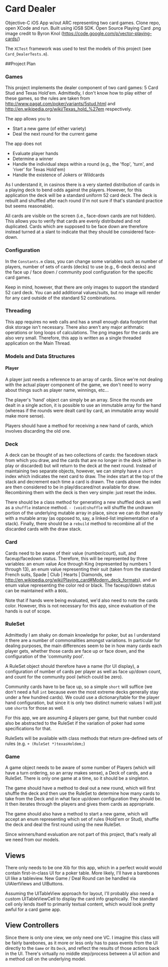 # Card Dealer
Objective-C iOS App w/out ARC representing two card games.
Clone repo, open XCode and run. Built using iOS8 SDK. 
Open Source Playing Card .png image credit to Byron Knol (https://code.google.com/p/vector-playing-cards/)

The `XCTest` framework was used to test the models of this project (see `Card_DealerTests.m`).  

##Project Plan

### Games
This project implements the dealer component of two card games: 5 Card Stud and Texas Hold'em.
Admittedly, I don't know how to play either of these games, so the rules are taken from 
http://www.pagat.com/poker/variants/5stud.html and http://en.wikipedia.org/wiki/Texas_hold_%27em 
respectively. 

The app allows you to 
  - Start a new game (of either variety) 
  - Deal the next round for the current game
   
The app does not
  - Evaluate player hands
  - Determine a winner
  - Handle the individual steps within a round (e.g., the 'flop', 'turn', and 'river' for Texas Hold'em)
  - Handle the existence of Jokers or Wildcards
  
As I understand it, in casinos there is a very slanted distribution of cards in a playing deck to
bend odds against the players. However, for this application the deck will be a standard uniform 52 card
deck. The deck is rebuilt and shuffled after each round (I'm not sure if that's standard practice but 
seems reasonable). 

All cards are visible on the screen (i.e., face-down cards are not hidden). This allows you to verify that 
cards are evenly distributed and not duplicated. Cards which are supposed to be face down are therefore 
instead turned at a slant to indicate that they should be considered face-down. 

### Configuration
In the `Constants.m` class, you can change some variables such as number of players, number of sets of cards 
(decks) to use (e.g., 6-deck decks) and the face up / face down / community pool configuration for the 
specific card games. 

Keep in mind, however, that there are only images to support the standard 52 card deck. You can add additional
values/suits, but no image will render for any card outside of the standard 52 combinations.

### Threading
This app requires no web calls and has a small enough data footprint that disk storage isn't necessary.
There also aren't any major arithmatic operations or long loops of calculations. The png images for the 
cards are also very small. Therefore, this app is written as a single threaded application on the Main Thread. 

### Models and Data Structures

#### Player
A player just needs a reference to an array of cards. Since we're not dealing with the actual player
component of the game, we don't need to worry about things such as player name, winnings, etc... 

The player's 'hand' object can simply be an array.  Since the rounds are dealt in a single action, 
it is possible to use an immutable array for the hand (whereas if the rounds were dealt card by card, 
an immutable array would make more sense). 

Players should have a method for receiving a new hand of cards, which involves discarding the old one. 

### Deck
A deck can be thought of as two collections of cards: the facedown stack from which you draw, and the 
cards that are no longer in the deck (either in play or discarded) but will return to the deck at the next 
round. Instead of maintaining two separate objects, however, we can simply have a `short` index which indicates
the next card to draw. The index start at the top of the stack and decrement each time a card is drawn. The 
cards above the index are then considered to be in play/discared/not available for draw. Recombining them 
with the deck is then very simple: just reset the index. 

There should be a class method for generating a new shuffled deck as well as a `shuffle` instance method.
`- (void)shuffle` will shuffle the undrawn portion of the underlying mutable array in place, since we can 
do that easily with a mutable array (as opposed to, say, a linked-list implementation of a stack). 
Finally, there should be a `rebuild` method to recombine all of the discarded cards with the draw stack. 

### Card
Cards need to be aware of their value (number/court), suit, and faceup/facedown status. 
Therefore, this will be represented by three variables: an enum value Ace through King 
(represented by numbers 1 through 13), an enum value representing their suit (taken from the standard French 
suits, Spade | Club | Hearts | Diamonds, see http://en.wikipedia.org/wiki/Playing_card#Modern_deck_formats), 
and an enum value representing the color red or black. The faceup/down status can be maintained with a `BOOL`.

Note that if hands were being evaluated, we'd also need to note the cards color. However, this is not necessary
for this app, since evaluation of the hands is out of scope. 

### RuleSet
Admittedly I am shaky on domain knowledge for poker, but as I understand it there are a number of commonalities
amongst variations. In particular for dealing purposes, the main differences seem to be in how many cards 
each player gets, whether those cards are face up or face down, and the configuration of the 'community pool'.

A RuleSet object should therefore have a name (for UI display), a configuration of number of cards per 
player as well as face up/down count, and count for the community pool (which could be zero). 

Community cards have to be face up, so a simple `short` will suffice (we don't need a full `int` because even
the most extreme decks generally stay under a few hundred cards). We could use a dictionary/table for the
player hand configuration, but since it is only two distinct numeric values I will just use `short`s 
for those as well. 

For this app, we are assuming 4 players per game, but that number could also be abstracted to the RuleSet
if the variation of poker had some specifications for that. 

RuleSets will be available with class methods that return pre-defined sets of rules 
(e.g. `+ (RuleSet *)texasHoldem;`)

### Game
A game object needs to be aware of some number of Players (which will have a turn ordering, so an array
makes sense), a Deck of cards, and a RuleSet. There is only one game at a time, so it should be a singleton.

The game should have a method to deal out a new round, which will first shuffle the deck and then use 
the RuleSet to determine how many cards to take from the Deck and in what face up/down configuration 
they should be. It then iterates through the players and gives them cards as appropriate. 

The game should also have a method to start a new game, which will accept an enum representing which 
set of rules (Hold'em or Stud), shuffle the deck and deal the first round using the new RuleSet.

Since winners/hand evaluation are not part of this project, that's really all we need from our models. 

## Views
There only needs to be one Xib for this app, which in a perfect would would contain first-in-class UI for 
a poker table. More likely, I'll have a barebones UI like a tableview. New Game / Deal Round 
can be handled via UIAlertViews and UIButtons.

Assuming the UITableView approach for layout, I'll probably also need a custom UITableViewCell to 
display the card info graphically. The standard cell only lends itself to primarily textual content, which
would look pretty awful for a card game app. 

## View Controllers
Since there is only one view, we only need one VC. I imagine this class will be fairly barebones, as it more or
less only has to pass events from the UI directly to the `Game` or its `Deck`, and reflect the results of 
those actions back in the UI. There's virtually no middle step/process between a UI action and a 
method call on the underlying model. 

